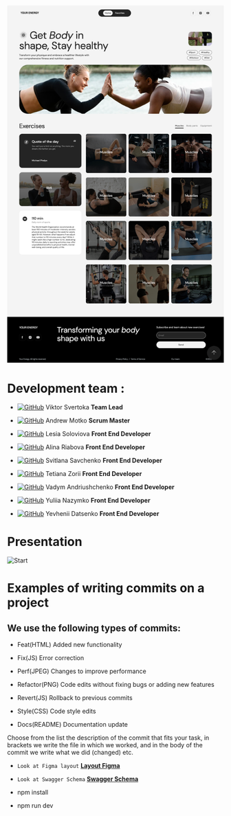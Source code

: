 ![Landing Page](./assets/screencapture.png)

# Development team :

- [![GitHub](https://img.shields.io/badge/GitHub-100000?style=for-the-badge&logo=github&logoColor=white)](https://github.com/ViktorSvertoka)
  Viktor Svertoka **Team Lead**

- [![GitHub](https://img.shields.io/badge/GitHub-100000?style=for-the-badge&logo=github&logoColor=white)](https://github.com/AM1007)
  Andrew Motko **Scrum Master**

- [![GitHub](https://img.shields.io/badge/GitHub-100000?style=for-the-badge&logo=github&logoColor=white)](https://github.com/LesiaUKR)
  Lesia Soloviova **Front End Developer**

- [![GitHub](https://img.shields.io/badge/GitHub-100000?style=for-the-badge&logo=github&logoColor=white)](https://github.com/AlinaRyabova)
  Alina Riabova **Front End Developer**

- [![GitHub](https://img.shields.io/badge/GitHub-100000?style=for-the-badge&logo=github&logoColor=white)](https://github.com/SvitlanaSavchenko)
  Svitlana Savchenko **Front End Developer**

- [![GitHub](https://img.shields.io/badge/GitHub-100000?style=for-the-badge&logo=github&logoColor=white)](https://github.com/TiZorii)
  Tetiana Zorii **Front End Developer**

- [![GitHub](https://img.shields.io/badge/GitHub-100000?style=for-the-badge&logo=github&logoColor=white)](https://github.com/Vademandr)
  Vadym Andriushchenko **Front End Developer**

- [![GitHub](https://img.shields.io/badge/GitHub-100000?style=for-the-badge&logo=github&logoColor=white)](https://github.com/YNazymko12)
  Yuliia Nazymko **Front End Developer**

- [![GitHub](https://img.shields.io/badge/GitHub-100000?style=for-the-badge&logo=github&logoColor=white)](https://github.com/yevheniidatsenko)
  Yevhenii Datsenko **Front End Developer**

# Presentation

![Start](./assets)

# Examples of writing commits on a project

## We use the following types of commits:

- Feat(HTML) Added new functionality

- Fix(JS) Error correction

- Perf(JPEG) Changes to improve performance

- Refactor(PNG) Code edits without fixing bugs or adding new features

- Revert(JS) Rollback to previous commits

- Style(CSS) Code style edits

- Docs(README) Documentation update

Choose from the list the description of the commit that fits your task, in
brackets we write the file in which we worked, and in the body of the commit we
write what we did (changed) etc.

- `Look at Figma layout`
  [**Layout Figma**](<https://www.figma.com/file/3YBuCzICArJy5wROjNiOTB/YourEnergy-(Copy)?type=design&node-id=44%3A2373&mode=dev>)

- `Look at Swagger Schema`
  [**Swagger Schema**](https://your-energy.b.goit.study/api-docs/#/)

- npm install
- npm run dev
